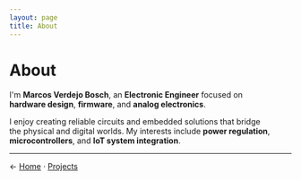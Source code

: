 ```yaml
---
layout: page
title: About
---
```


<!--
File: about.md
Purpose: About page describing background and focus areas.
Author: Marcos Verdejo Bosch
Created: October 2025
Notes:
- Linked from index.md
- Update when adding new roles or technologies
-->

# About

I'm **Marcos Verdejo Bosch**, an **Electronic Engineer** focused on  
**hardware design**, **firmware**, and **analog electronics**.

I enjoy creating reliable circuits and embedded solutions that bridge  
the physical and digital worlds. My interests include **power regulation**,  
**microcontrollers**, and **IoT system integration**.

---

← [Home](./) · [Projects](./projects)
